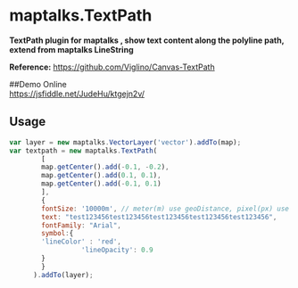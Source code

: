 # maptalks.TextPath
**TextPath plugin for maptalks , show text content along the polyline path, extend from maptalks LineString**   

**Reference:**
https://github.com/Viglino/Canvas-TextPath

##Demo Online  
https://jsfiddle.net/JudeHu/ktgejn2v/  

## Usage
```javascript
var layer = new maptalks.VectorLayer('vector').addTo(map);
var textpath = new maptalks.TextPath(
        [
		map.getCenter().add(-0.1, -0.2),
		map.getCenter().add(0.1, 0.1),
		map.getCenter().add(-0.1, 0.1)
        ],
        {
		fontSize: '10000m',	// meter(m) use geoDistance, pixel(px) use pixelDistance
		text: "test123456test123456test123456test123456test123456",
		fontFamily: "Arial",
		symbol:{
		'lineColor' : 'red',
			      'lineOpacity': 0.9
		}
        }
      ).addTo(layer);
```

